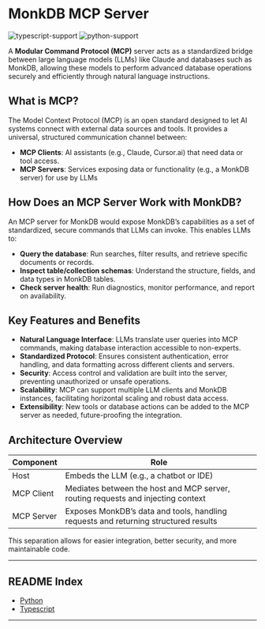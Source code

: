 # MonkDB MCP Server

![typescript-support](https://img.shields.io/badge/TypeScript-Supported-blue?logo=typescript)
![python-support](https://img.shields.io/badge/Python-Supported-blueviolet?logo=python)

A **Modular Command Protocol (MCP)** server acts as a standardized bridge between large language models (LLMs) like Claude and databases such as MonkDB, allowing these models to perform advanced database operations securely and efficiently through natural language instructions.

## What is MCP?

The Model Context Protocol (MCP) is an open standard designed to let AI systems connect with external data sources and tools. It provides a universal, structured communication channel between:

- **MCP Clients**: AI assistants (e.g., Claude, Cursor.ai) that need data or tool access.
- **MCP Servers**: Services exposing data or functionality (e.g., a MonkDB server) for use by LLMs

## How Does an MCP Server Work with MonkDB?

An MCP server for MonkDB would expose MonkDB’s capabilities as a set of standardized, secure commands that LLMs can invoke. This enables LLMs to:

- **Query the database**: Run searches, filter results, and retrieve specific documents or records.
- **Inspect table/collection schemas**: Understand the structure, fields, and data types in MonkDB tables.
- **Check server health**: Run diagnostics, monitor performance, and report on availability.

## Key Features and Benefits

- **Natural Language Interface**: LLMs translate user queries into MCP commands, making database interaction accessible to non-experts.
- **Standardized Protocol**: Ensures consistent authentication, error handling, and data formatting across different clients and servers.
- **Security**: Access control and validation are built into the server, preventing unauthorized or unsafe operations.
- **Scalability**: MCP can support multiple LLM clients and MonkDB instances, facilitating horizontal scaling and robust data access.
- **Extensibility**: New tools or database actions can be added to the MCP server as needed, future-proofing the integration.

## Architecture Overview

| Component    | Role                                                                                   |
|--------------|----------------------------------------------------------------------------------------|
| Host         | Embeds the LLM (e.g., a chatbot or IDE)                                                |
| MCP Client   | Mediates between the host and MCP server, routing requests and injecting context       |
| MCP Server   | Exposes MonkDB’s data and tools, handling requests and returning structured results    |

This separation allows for easier integration, better security, and more maintainable code.

---

## README Index

- [Python](./mcp_monkdb/README.md)
- [Typescript](./typescript/README.md)

---